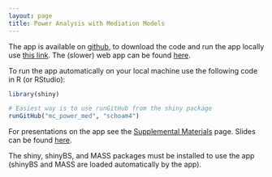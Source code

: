 ```yaml
---
layout: page
title: Power Analysis with Mediation Models
---
```


The app is available on [github](https://github.com/schoam4/mc_power_med), to download the code and run the app locally use [this link](https://github.com/schoam4/mc_power_med/archive/master.zip). The (slower) web app can be found [here](https://schoemanna.shinyapps.io/mc_power_med/).

To run the app automatically on your local machine use the following code in R (or RStudio):

```R
library(shiny)

# Easiest way is to use runGitHub from the shiny package
runGitHub("mc_power_med", "schoam4")
```

For presentations on the app see the [Supplemental Materials](http://marlab.org/Supplemental_Materials/) page. Slides can be found [here](https://github.com/schoam4/Talks/raw/master/IMPS_2016/IMPS_power.pdf).

The shiny, shinyBS, and MASS packages must be installed to use the app (shinyBS and MASS are loaded automatically by the app).
